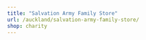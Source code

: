 ```yaml
---
title: "Salvation Army Family Store"
url: /auckland/salvation-army-family-store/
shop: charity
---
```

